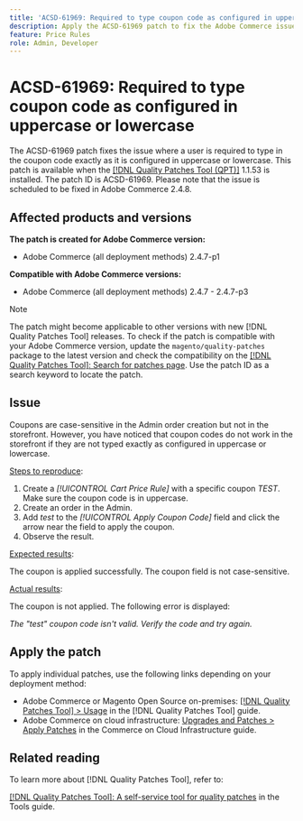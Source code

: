 ```yaml
---
title: 'ACSD-61969: Required to type coupon code as configured in uppercase or lowercase'
description: Apply the ACSD-61969 patch to fix the Adobe Commerce issue where a user is required to type in the coupon code exactly as it is configured in uppercase or lowercase.
feature: Price Rules
role: Admin, Developer
---
```

# ACSD-61969: Required to type coupon code as configured in uppercase or lowercase

The ACSD-61969 patch fixes the issue where a user is required to type in the coupon code exactly as it is configured in uppercase or lowercase. This patch is available when the [[!DNL Quality Patches Tool (QPT)]](/help/tools/quality-patches-tool/quality-patches-tool-to-self-serve-quality-patches.md) 1.1.53 is installed. The patch ID is ACSD-61969. Please note that the issue is scheduled to be fixed in Adobe Commerce 2.4.8.

## Affected products and versions

**The patch is created for Adobe Commerce version:**

* Adobe Commerce (all deployment methods) 2.4.7-p1

**Compatible with Adobe Commerce versions:**

* Adobe Commerce (all deployment methods) 2.4.7 - 2.4.7-p3

>[!NOTE]
>
>The patch might become applicable to other versions with new [!DNL Quality Patches Tool] releases. To check if the patch is compatible with your Adobe Commerce version, update the `magento/quality-patches` package to the latest version and check the compatibility on the [[!DNL Quality Patches Tool]: Search for patches page](https://experienceleague.adobe.com/tools/commerce-quality-patches/index.html). Use the patch ID as a search keyword to locate the patch.

## Issue

Coupons are case-sensitive in the Admin order creation but not in the storefront. However, you have noticed that coupon codes do not work in the storefront if they are not typed exactly as configured in uppercase or lowercase. 

<u>Steps to reproduce</u>:

1. Create a *[!UICONTROL Cart Price Rule]* with a specific coupon *TEST*. Make sure the coupon code is in uppercase.
1. Create an order in the Admin.
1. Add *test* to the *[!UICONTROL Apply Coupon Code]* field and click the arrow near the field to apply the coupon.
1. Observe the result.

<u>Expected results</u>:

The coupon is applied successfully. The coupon field is not case-sensitive.

<u>Actual results</u>:

The coupon is not applied. The following error is displayed:

*The "test" coupon code isn't valid. Verify the code and try again.*

## Apply the patch

To apply individual patches, use the following links depending on your deployment method:

* Adobe Commerce or Magento Open Source on-premises: [[!DNL Quality Patches Tool] > Usage](/help/tools/quality-patches-tool/usage.md) in the [!DNL Quality Patches Tool] guide.
* Adobe Commerce on cloud infrastructure: [Upgrades and Patches > Apply Patches](https://experienceleague.adobe.com/docs/commerce-cloud-service/user-guide/develop/upgrade/apply-patches.html) in the Commerce on Cloud Infrastructure guide.

## Related reading

To learn more about [!DNL Quality Patches Tool], refer to:

[[!DNL Quality Patches Tool]: A self-service tool for quality patches](/help/tools/quality-patches-tool/quality-patches-tool-to-self-serve-quality-patches.md) in the Tools guide.

